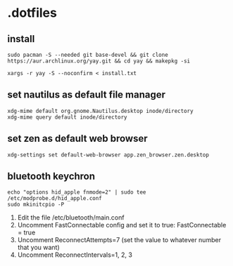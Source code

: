 # .dotfiles

## install
```
sudo pacman -S --needed git base-devel && git clone https://aur.archlinux.org/yay.git && cd yay && makepkg -si
```

```
xargs -r yay -S --noconfirm < install.txt
```

## set nautilus as default file manager
```
xdg-mime default org.gnome.Nautilus.desktop inode/directory
xdg-mime query default inode/directory
```

## set  zen as default web browser
```
xdg-settings set default-web-browser app.zen_browser.zen.desktop
```

## bluetooth keychron
```
echo "options hid_apple fnmode=2" | sudo tee /etc/modprobe.d/hid_apple.conf
sudo mkinitcpio -P
```
1. Edit the file /etc/bluetooth/main.conf
2. Uncomment FastConnectable config and set it to true: FastConnectable = true
3. Uncomment ReconnectAttempts=7 (set the value to whatever number that you want)
4. Uncomment ReconnectIntervals=1, 2, 3
